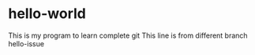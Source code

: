 # hello-world

This is my program to learn complete git
This line is from different branch hello-issue
